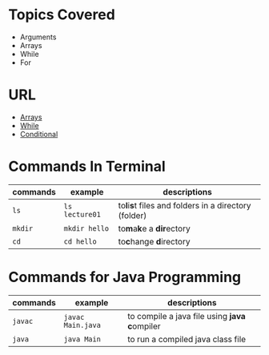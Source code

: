 # Topics Covered
- Arguments 
- Arrays
- While
- For

# URL

- [Arrays](https://www.w3schools.com/java/java_arrays.asp)
- [While](https://www.w3schools.com/java/java_while_loop.asp)
- [Conditional](https://www.w3schools.com/java/java_for_loop.asp)

# Commands In Terminal

| commands | example        | descriptions                                             |
| ---------- | ---------------- | ---------------------------------------------------------- |
| `ls`     | `ls lecture01` | to**l**i**s**t files and folders in a directory (folder) |
| `mkdir`  | `mkdir hello`  | to**m**a**k**e a **dir**ectory                           |
| `cd`     | `cd hello`     | to**c**hange **d**irectory                               |

# Commands for Java Programming

| commands | example           | descriptions                                      |
| ---------- | ------------------- | --------------------------------------------------- |
| `javac`  | `javac Main.java` | to compile a java file using **java** **c**ompiler |
| `java`   | `java Main`       | to run a compiled java class file                 |
